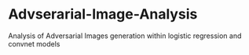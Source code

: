 # Advserarial-Image-Analysis
Analysis of Adversarial Images generation within logistic regression and convnet models
